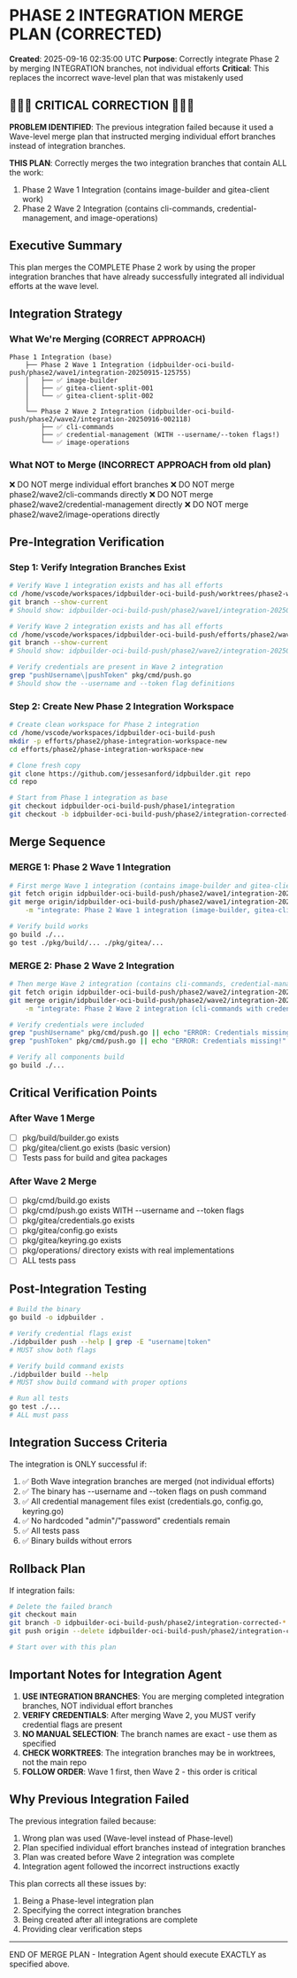 # PHASE 2 INTEGRATION MERGE PLAN (CORRECTED)

**Created**: 2025-09-16 02:35:00 UTC
**Purpose**: Correctly integrate Phase 2 by merging INTEGRATION branches, not individual efforts
**Critical**: This replaces the incorrect wave-level plan that was mistakenly used

## 🔴🔴🔴 CRITICAL CORRECTION 🔴🔴🔴

**PROBLEM IDENTIFIED**: The previous integration failed because it used a Wave-level merge plan that instructed merging individual effort branches instead of integration branches.

**THIS PLAN**: Correctly merges the two integration branches that contain ALL the work:
1. Phase 2 Wave 1 Integration (contains image-builder and gitea-client work)
2. Phase 2 Wave 2 Integration (contains cli-commands, credential-management, and image-operations)

## Executive Summary

This plan merges the COMPLETE Phase 2 work by using the proper integration branches that have already successfully integrated all individual efforts at the wave level.

## Integration Strategy

### What We're Merging (CORRECT APPROACH)

```
Phase 1 Integration (base)
    ├── Phase 2 Wave 1 Integration (idpbuilder-oci-build-push/phase2/wave1/integration-20250915-125755)
    │   ├── ✅ image-builder
    │   ├── ✅ gitea-client-split-001
    │   └── ✅ gitea-client-split-002
    │
    └── Phase 2 Wave 2 Integration (idpbuilder-oci-build-push/phase2/wave2/integration-20250916-002118)
        ├── ✅ cli-commands
        ├── ✅ credential-management (WITH --username/--token flags!)
        └── ✅ image-operations
```

### What NOT to Merge (INCORRECT APPROACH from old plan)
❌ DO NOT merge individual effort branches
❌ DO NOT merge phase2/wave2/cli-commands directly
❌ DO NOT merge phase2/wave2/credential-management directly
❌ DO NOT merge phase2/wave2/image-operations directly

## Pre-Integration Verification

### Step 1: Verify Integration Branches Exist
```bash
# Verify Wave 1 integration exists and has all efforts
cd /home/vscode/workspaces/idpbuilder-oci-build-push/worktrees/phase2-wave1-integration
git branch --show-current
# Should show: idpbuilder-oci-build-push/phase2/wave1/integration-20250915-125755

# Verify Wave 2 integration exists and has all efforts
cd /home/vscode/workspaces/idpbuilder-oci-build-push/efforts/phase2/wave2/integration-workspace/repo
git branch --show-current
# Should show: idpbuilder-oci-build-push/phase2/wave2/integration-20250916-002118

# Verify credentials are present in Wave 2 integration
grep "pushUsername\|pushToken" pkg/cmd/push.go
# Should show the --username and --token flag definitions
```

### Step 2: Create New Phase 2 Integration Workspace
```bash
# Create clean workspace for Phase 2 integration
cd /home/vscode/workspaces/idpbuilder-oci-build-push
mkdir -p efforts/phase2/phase-integration-workspace-new
cd efforts/phase2/phase-integration-workspace-new

# Clone fresh copy
git clone https://github.com/jessesanford/idpbuilder.git repo
cd repo

# Start from Phase 1 integration as base
git checkout idpbuilder-oci-build-push/phase1/integration
git checkout -b idpbuilder-oci-build-push/phase2/integration-corrected-$(date +%Y%m%d-%H%M%S)
```

## Merge Sequence

### MERGE 1: Phase 2 Wave 1 Integration
```bash
# First merge Wave 1 integration (contains image-builder and gitea-client work)
git fetch origin idpbuilder-oci-build-push/phase2/wave1/integration-20250915-125755
git merge origin/idpbuilder-oci-build-push/phase2/wave1/integration-20250915-125755 \
    -m "integrate: Phase 2 Wave 1 integration (image-builder, gitea-client)"

# Verify build works
go build ./...
go test ./pkg/build/... ./pkg/gitea/...
```

### MERGE 2: Phase 2 Wave 2 Integration
```bash
# Then merge Wave 2 integration (contains cli-commands, credential-management, image-operations)
git fetch origin idpbuilder-oci-build-push/phase2/wave2/integration-20250916-002118
git merge origin/idpbuilder-oci-build-push/phase2/wave2/integration-20250916-002118 \
    -m "integrate: Phase 2 Wave 2 integration (cli-commands with credentials, image-operations)"

# Verify credentials were included
grep "pushUsername" pkg/cmd/push.go || echo "ERROR: Credentials missing!"
grep "pushToken" pkg/cmd/push.go || echo "ERROR: Credentials missing!"

# Verify all components build
go build ./...
```

## Critical Verification Points

### After Wave 1 Merge
- [ ] pkg/build/builder.go exists
- [ ] pkg/gitea/client.go exists (basic version)
- [ ] Tests pass for build and gitea packages

### After Wave 2 Merge
- [ ] pkg/cmd/build.go exists
- [ ] pkg/cmd/push.go exists WITH --username and --token flags
- [ ] pkg/gitea/credentials.go exists
- [ ] pkg/gitea/config.go exists
- [ ] pkg/gitea/keyring.go exists
- [ ] pkg/operations/ directory exists with real implementations
- [ ] ALL tests pass

## Post-Integration Testing

```bash
# Build the binary
go build -o idpbuilder .

# Verify credential flags exist
./idpbuilder push --help | grep -E "username|token"
# MUST show both flags

# Verify build command exists
./idpbuilder build --help
# MUST show build command with proper options

# Run all tests
go test ./...
# ALL must pass
```

## Integration Success Criteria

The integration is ONLY successful if:
1. ✅ Both Wave integration branches are merged (not individual efforts)
2. ✅ The binary has --username and --token flags on push command
3. ✅ All credential management files exist (credentials.go, config.go, keyring.go)
4. ✅ No hardcoded "admin"/"password" credentials remain
5. ✅ All tests pass
6. ✅ Binary builds without errors

## Rollback Plan

If integration fails:
```bash
# Delete the failed branch
git checkout main
git branch -D idpbuilder-oci-build-push/phase2/integration-corrected-*
git push origin --delete idpbuilder-oci-build-push/phase2/integration-corrected-*

# Start over with this plan
```

## Important Notes for Integration Agent

1. **USE INTEGRATION BRANCHES**: You are merging completed integration branches, NOT individual effort branches
2. **VERIFY CREDENTIALS**: After merging Wave 2, you MUST verify credential flags are present
3. **NO MANUAL SELECTION**: The branch names are exact - use them as specified
4. **CHECK WORKTREES**: The integration branches may be in worktrees, not the main repo
5. **FOLLOW ORDER**: Wave 1 first, then Wave 2 - this order is critical

## Why Previous Integration Failed

The previous integration failed because:
1. Wrong plan was used (Wave-level instead of Phase-level)
2. Plan specified individual effort branches instead of integration branches
3. Plan was created before Wave 2 integration was complete
4. Integration agent followed the incorrect instructions exactly

This plan corrects all these issues by:
1. Being a Phase-level integration plan
2. Specifying the correct integration branches
3. Being created after all integrations are complete
4. Providing clear verification steps

---
END OF MERGE PLAN - Integration Agent should execute EXACTLY as specified above.